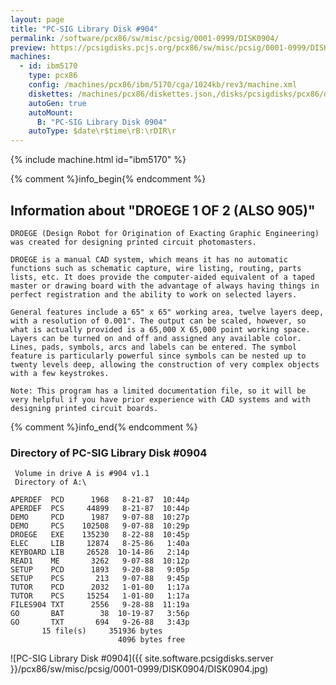 ```yaml
---
layout: page
title: "PC-SIG Library Disk #904"
permalink: /software/pcx86/sw/misc/pcsig/0001-0999/DISK0904/
preview: https://pcsigdisks.pcjs.org/pcx86/sw/misc/pcsig/0001-0999/DISK0904/DISK0904.jpg
machines:
  - id: ibm5170
    type: pcx86
    config: /machines/pcx86/ibm/5170/cga/1024kb/rev3/machine.xml
    diskettes: /machines/pcx86/diskettes.json,/disks/pcsigdisks/pcx86/diskettes.json
    autoGen: true
    autoMount:
      B: "PC-SIG Library Disk 0904"
    autoType: $date\r$time\rB:\rDIR\r
---
```


{% include machine.html id="ibm5170" %}

{% comment %}info_begin{% endcomment %}

## Information about "DROEGE 1 OF 2 (ALSO 905)"

    DROEGE (Design Robot for Origination of Exacting Graphic Engineering)
    was created for designing printed circuit photomasters.
    
    DROEGE is a manual CAD system, which means it has no automatic
    functions such as schematic capture, wire listing, routing, parts
    lists, etc. It does provide the computer-aided equivalent of a taped
    master or drawing board with the advantage of always having things in
    perfect registration and the ability to work on selected layers.
    
    General features include a 65" x 65" working area, twelve layers deep,
    with a resolution of 0.001". The output can be scaled, however, so
    what is actually provided is a 65,000 X 65,000 point working space.
    Layers can be turned on and off and assigned any available color.
    Lines, pads, symbols, arcs and labels can be entered. The symbol
    feature is particularly powerful since symbols can be nested up to
    twenty levels deep, allowing the construction of very complex objects
    with a few keystrokes.
    
    Note: This program has a limited documentation file, so it will be
    very helpful if you have prior experience with CAD systems and with
    designing printed circuit boards.
{% comment %}info_end{% endcomment %}


### Directory of PC-SIG Library Disk #0904

     Volume in drive A is #904 v1.1
     Directory of A:\

    APERDEF  PCD      1968   8-21-87  10:44p
    APERDEF  PCS     44899   8-21-87  10:44p
    DEMO     PCD      1987   9-07-88  10:27p
    DEMO     PCS    102508   9-07-88  10:29p
    DROEGE   EXE    135230   8-22-88  10:45p
    ELEC     LIB     12874   8-25-86   1:40a
    KEYBOARD LIB     26528  10-14-86   2:14p
    READ1    ME       3262   9-07-88  10:12p
    SETUP    PCD      1893   9-20-88   9:05p
    SETUP    PCS       213   9-07-88   9:45p
    TUTOR    PCD      2032   1-01-80   1:17a
    TUTOR    PCS     15254   1-01-80   1:17a
    FILES904 TXT      2556   9-28-88  11:19a
    GO       BAT        38  10-19-87   3:56p
    GO       TXT       694   9-26-88   3:43p
           15 file(s)     351936 bytes
                            4096 bytes free

![PC-SIG Library Disk #0904]({{ site.software.pcsigdisks.server }}/pcx86/sw/misc/pcsig/0001-0999/DISK0904/DISK0904.jpg)
